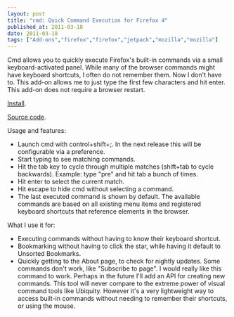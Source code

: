 ```yaml
---
layout: post
title: "cmd: Quick Command Execution for Firefox 4"
published_at: 2011-03-18
date: 2011-03-18
tags: ["Add-ons","firefox","firefox","jetpack","mozilla","mozilla"]
---
```


Cmd allows you to quickly execute Firefox's built-in commands via a  small keyboard-activated panel. While many of the browser commands might have  keyboard shortcuts, I often do not remember them. Now I don't have to.  This add-on allows me to just type the first few characters and hit  enter. This add-on does not require a browser restart.

[Install](http://people.mozilla.com/~dietrich/cmd.xpi "Install cmd").

[Source code](https://github.com/autonome/cmd "Source code").

Usage and features:

*   Launch cmd with control+shift+;. In the next release this will be configurable via a preference.
*   Start typing to see matching commands.
*   Hit  the tab key to cycle through multiple matches (shift+tab to cycle  backwards). Example: type "pre" and hit tab a bunch of times.
*   Hit enter to select the current match.
*   Hit escape to hide cmd without selecting a command.
*   The last executed command is shown by default.
The  available commands are based on all existing menu items and registered  keyboard shortcuts that reference <command> elements in the  browser.

What I use it for:

*   Executing commands without having to know their keyboard shortcut.
*   Bookmarking without having to click the star, while having it default to Unsorted Bookmarks.
*   Quickly getting to the About page, to check for nightly updates.
Some commands don't work, like "Subscribe to page". I would really like this command to work. Perhaps in the future I'll add an API for creating new commands. This tool will never compare to the extreme power of visual command tools like Ubiquity. However it's a very lightweight way to access built-in commands without needing to remember their shortcuts, or using the mouse.